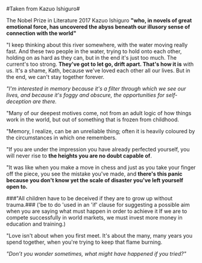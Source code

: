 #Taken from Kazuo Ishiguro#

The Nobel Prize in Literature 2017
Kazuo Ishiguro
**"who, in novels of great emotional force, has uncovered the abyss beneath our illusory sense of connection with the world"**

"I keep thinking about this river somewhere, with the water moving really fast. And these two people in the water, trying to hold onto each other, holding on as hard as they can, but in the end it's just too much. The current's too strong. **They've got to let go, drift apart. That's how it is** with us. It's a shame, Kath, because we've loved each other all our lives. But in the end, we can't stay together forever.

*"I'm interested in memory because it's a filter through which we see our lives, and because it's foggy and obscure, the opportunities for self-deception are there.*

"Many of our deepest motives come, not from an adult logic of how things work in the world, but out of something that is frozen from childhood.

"Memory, I realize, can be an unreliable thing; often it is heavily coloured by the circumstances in which one remembers.

"If you are under the impression you have already perfected yourself, you will never rise to **the heights you are no doubt capable of**.

"It was like when you make a move in chess and just as you take your finger off the piece, you see the mistake you've made, and **there's this panic because you don't know yet the scale of disaster you've left yourself open to.**

###"All children have to be deceived if they are to grow up without trauma.###
('be to do 'used in an 'if' clause for suggesting a possible aim when you are saying what must happen in order to achieve it
If we are to compete successfully in world markets, we must invest more money in education and training.)

"Love isn't about when you first meet. It's about the many, many years you spend together, when you're trying to keep that flame burning.

*"Don’t you wonder sometimes, what might have happened if you tried?"*